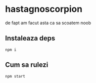 # hastagnoscorpion

de fapt am facut asta ca sa scoatem noob

## Instaleaza deps

`npm i`

## Cum sa rulezi

`npm start`
